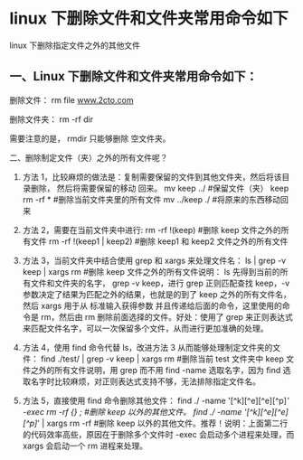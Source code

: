 <!-- Date: 2017-03-24 03:25:43 -->

# linux 下删除文件和文件夹常用命令如下

linux 下删除指定文件之外的其他文件

## 一、Linux 下删除文件和文件夹常用命令如下：

删除文件： rm file www.2cto.com

删除文件夹： rm -rf dir

需要注意的是， rmdir 只能够删除 空文件夹。

二、删除制定文件（夹）之外的所有文件呢？

1.  方法 1，比较麻烦的做法是：复制需要保留的文件到其他文件夹，然后将该目录删除， 然后将需要保留的移动 回来。
    mv keep ../ #保留文件（夹） keep
    rm -rf \* #删除当前文件夹里的所有文件
    mv ../keep ./ #将原来的东西移动回来

2.  方法 2，需要在当前文件夹中进行:
    rm -rf !(keep) #删除 keep 文件之外的所有文件
    rm -rf !(keep1 | keep2) #删除 keep1 和 keep2 文件之外的所有文件

3.  方法 3，当前文件夹中结合使用 grep 和 xargs 来处理文件名：
    ls | grep -v keep | xargs rm #删除 keep 文件之外的所有文件说明： ls 先得到当前的所有文件和文件夹的名字， grep -v keep，进行 grep 正则匹配查找 keep，-v 参数决定了结果为匹配之外的结果，也就是的到了 keep 之外的所有文件名，然后 xargs 用于从 标准输入获得参数 并且传递给后面的命令，这里使用的命令是 rm，然后由 rm 删除前面选择的文件。好处：使用了 grep 来正则表达式来匹配文件名字，可以一次保留多个文件，从而进行更加准确的处理。

4.  方法 4，使用 find 命令代替 ls，改进方法 3 从而能够处理制定文件夹的文件：
    find ./test/ | grep -v keep | xargs rm #删除当前 test 文件夹中 keep 文件之外的所有文件说明，用 grep 而不用 find -name 选取名字，因为 find 选取名字时比较麻烦，对正则表达式支持不够，无法排除指定文件名。

5.  方法 5，直接使用 find 命令删除其他文件：
    find ./ -name '[^k][^e][^e][^p]_' -exec rm -rf {} \; #删除 keep 以外的其他文件。
    find ./ -name '[^k][^e][^e][^p]_' | xargs rm -rf #删除 keep 以外的其他文件。推荐！说明：上面第二行的代码效率高些，原因在于删除多个文件时 -exec 会启动多个进程来处理，而 xargs 会启动一个 rm 进程来处理。
